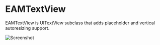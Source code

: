 EAMTextView
===========

EAMTextView is UITextView subclass that adds placeholder and vertical autoresizing support.

![Screenshot](/Github%20assets/Screenshot.png)
